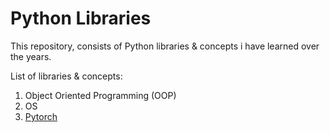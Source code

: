 # Python Libraries

This repository, consists of Python libraries & concepts i have learned over the years.

List of libraries & concepts:

1. Object Oriented Programming (OOP)
2. OS
3. [Pytorch](https://pytorch.org/)
